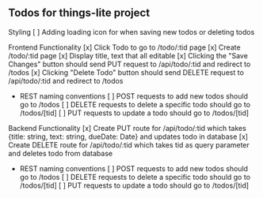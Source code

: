 ## Todos for things-lite project

Styling
[ ] Adding loading icon for when saving new todos or deleting todos

Frontend Functionality
[x] Click Todo to go to /todo/:tid page
[x] Create /todo/:tid page
[x] Display title, text that all editable
[x] Clicking the "Save Changes" button should send PUT request to /api/todo/:tid and redirect to /todos
[x] Clicking "Delete Todo" button should send DELETE request to /api/todo/:tid and redirect to /todos

- REST naming conventions
  [ ] POST requests to add new todos should go to /todos
  [ ] DELETE requests to delete a specific todo should go to /todos/[tid]
  [ ] PUT requests to update a todo should go to /todos/[tid]

Backend Functionality
[x] Create PUT route for /api/todo/:tid which takes
{title: string, text: string, dueDate: Date} and updates todo in database
[x] Create DELETE route for /api/todo/:tid which takes tid as query parameter and deletes todo from database

- REST naming conventions
  [ ] POST requests to add new todos should go to /todos
  [ ] DELETE requests to delete a specific todo should go to /todos/[tid]
  [ ] PUT requests to update a todo should go to /todos/[tid]
